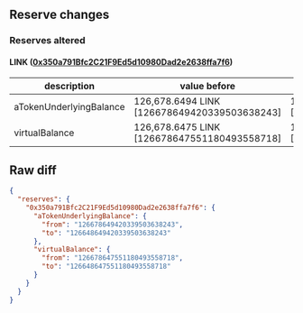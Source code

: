 ## Reserve changes

### Reserves altered

#### LINK ([0x350a791Bfc2C21F9Ed5d10980Dad2e2638ffa7f6](https://optimistic.etherscan.io/address/0x350a791Bfc2C21F9Ed5d10980Dad2e2638ffa7f6))

| description | value before | value after |
| --- | --- | --- |
| aTokenUnderlyingBalance | 126,678.6494 LINK [126678649420339503638243] | 126,648.6494 LINK [126648649420339503638243] |
| virtualBalance | 126,678.6475 LINK [126678647551180493558718] | 126,648.6475 LINK [126648647551180493558718] |


## Raw diff

```json
{
  "reserves": {
    "0x350a791Bfc2C21F9Ed5d10980Dad2e2638ffa7f6": {
      "aTokenUnderlyingBalance": {
        "from": "126678649420339503638243",
        "to": "126648649420339503638243"
      },
      "virtualBalance": {
        "from": "126678647551180493558718",
        "to": "126648647551180493558718"
      }
    }
  }
}
```